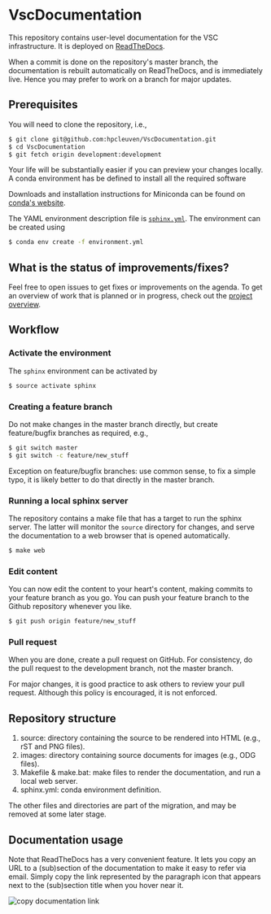 # VscDocumentation

This repository contains user-level documentation for the VSC infrastructure.  It is deployed on [ReadTheDocs](https://vlaams-supercomputing-centrum-vscdocumentation.readthedocs-hosted.com/en/latest/).

When a commit is done on the repository's master branch, the documentation is rebuilt automatically on ReadTheDocs, and is immediately live.  Hence you may prefer to work on a branch for major updates.

## Prerequisites

You will need to clone the repository, i.e.,
```bash
$ git clone git@github.com:hpcleuven/VscDocumentation.git
$ cd VscDocumentation
$ git fetch origin development:development
```

Your life will be substantially easier if you can preview your changes locally.  A conda environment has be defined to install all the required software

Downloads and installation instructions for Miniconda can be found on [conda's website](https://docs.conda.io/en/latest/miniconda.html).

The YAML environment description file is [``sphinx.yml``](sphinx.yml).  The environment can be created using
```bash
$ conda env create -f environment.yml
```

## What is the status of improvements/fixes?

Feel free to open issues to get fixes or improvements on the agenda.  To get an overview of work that is planned or in progress, check out the [project overview](https://github.com/hpcleuven/VscDocumentation/projects/1).


## Workflow

### Activate the environment

The ``sphinx`` environment can be activated by
```bash
$ source activate sphinx
```


### Creating a feature branch

Do not make changes in the master branch directly, but create feature/bugfix branches as required, e.g.,
```bash
$ git switch master
$ git switch -c feature/new_stuff
```

Exception on feature/bugfix branches: use common sense, to fix a simple typo, it is likely better to do that directly in the master branch.


### Running a local sphinx server

The repository contains a make file that has a target to run the sphinx server.  The latter will monitor the ``source`` directory for changes, and serve the documentation to a web browser that is opened automatically.
```bash
$ make web
```


### Edit content

You can now edit the content to your heart's content, making commits to your feature branch as you go.  You can push your feature branch to the Github repository whenever you like.
```bash
$ git push origin feature/new_stuff
```


### Pull request

When you are done, create a pull request on GitHub.  For consistency, do the pull request to the development branch, not the master branch.

For major changes, it is good practice to ask others to review your pull request.  Although this policy is encouraged, it is not enforced.



## Repository structure

1. source: directory containing the source to be rendered into HTML (e.g., rST and PNG files).
1. images: directory containing source documents for images (e.g., ODG files).
1. Makefile & make.bat: make files to render the documentation, and run a local web server.
1. sphinx.yml: conda environment definition.

The other files and directories are part of the migration, and may be removed at some
later stage.


## Documentation usage

Note that ReadTheDocs has a very convenient feature.  It lets you copy an URL
to a (sub)section of the documentation to make it easy to refer via email.  Simply
copy the link represented by the paragraph icon that appears next to the (sub)section
 title when you hover near it.

![copy documentation link](img/links.png)
